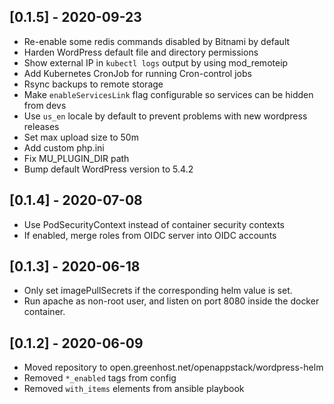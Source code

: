 ## [0.1.5] - 2020-09-23

* Re-enable some redis commands disabled by Bitnami by default
* Harden WordPress default file and directory permissions
* Show external IP in `kubectl logs` output by using mod_remoteip
* Add Kubernetes CronJob for running Cron-control jobs
* Rsync backups to remote storage
* Make `enableServicesLink` flag configurable so services can be hidden from devs
* Use `us_en` locale by default to prevent problems with new wordpress releases
* Set max upload size to 50m
* Add custom php.ini
* Fix MU_PLUGIN_DIR path
* Bump default WordPress version to 5.4.2

## [0.1.4] - 2020-07-08

* Use PodSecurityContext instead of container security contexts
* If enabled, merge roles from OIDC server into OIDC accounts

## [0.1.3] - 2020-06-18

* Only set imagePullSecrets if the corresponding helm value is set.
* Run apache as non-root user, and listen on port 8080 inside the docker
  container.

## [0.1.2] - 2020-06-09

* Moved repository to open.greenhost.net/openappstack/wordpress-helm
* Removed `*_enabled` tags from config
* Removed `with_items` elements from ansible playbook

